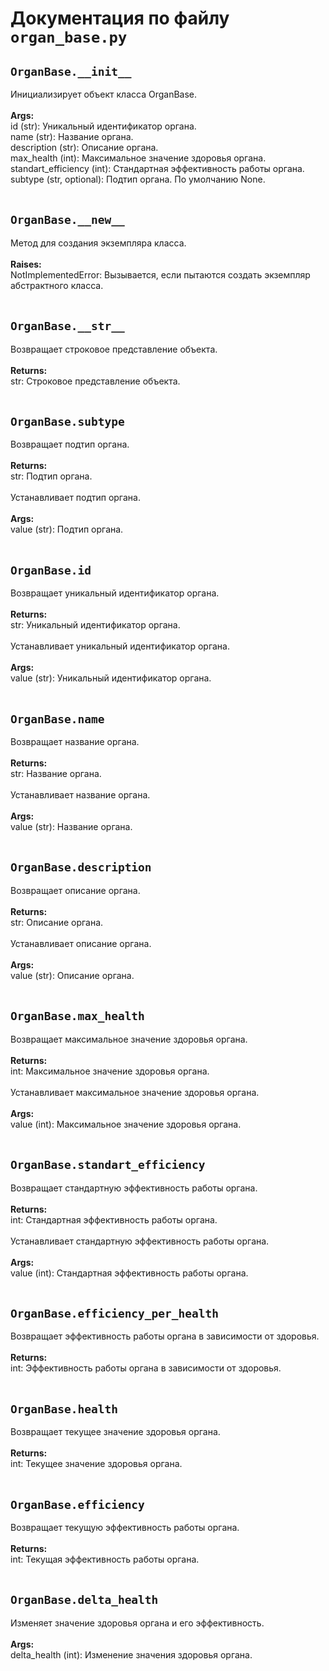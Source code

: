 # Документация по файлу `organ_base.py`

## `OrganBase.__init__`<br>
Инициализирует объект класса OrganBase.<br>
<br>**Args:**<br>
id (str): Уникальный идентификатор органа.<br>
name (str): Название органа.<br>
description (str): Описание органа.<br>
max_health (int): Максимальное значение здоровья органа.<br>
standart_efficiency (int): Стандартная эффективность работы органа.<br>
subtype (str, optional): Подтип органа. По умолчанию None.<br>
<br>
## `OrganBase.__new__`<br>
Метод для создания экземпляра класса.<br>
<br>**Raises:**<br>
NotImplementedError: Вызывается, если пытаются создать экземпляр абстрактного класса.<br>
<br>
## `OrganBase.__str__`<br>
Возвращает строковое представление объекта.<br>
<br>**Returns:**<br>
str: Строковое представление объекта.<br>
<br>
## `OrganBase.subtype`<br>
Возвращает подтип органа.<br>
<br>**Returns:**<br>
str: Подтип органа.<br>
<br>
Устанавливает подтип органа.<br>
<br>**Args:**<br>
value (str): Подтип органа.<br>
<br>
## `OrganBase.id`<br>
Возвращает уникальный идентификатор органа.<br>
<br>**Returns:**<br>
str: Уникальный идентификатор органа.<br>
<br>
Устанавливает уникальный идентификатор органа.<br>
<br>**Args:**<br>
value (str): Уникальный идентификатор органа.<br>
<br>
## `OrganBase.name`<br>
Возвращает название органа.<br>
<br>**Returns:**<br>
str: Название органа.<br>
<br>
Устанавливает название органа.<br>
<br>**Args:**<br>
value (str): Название органа.<br>
<br>
## `OrganBase.description`<br>
Возвращает описание органа.<br>
<br>**Returns:**<br>
str: Описание органа.<br>
<br>
Устанавливает описание органа.<br>
<br>**Args:**<br>
value (str): Описание органа.<br>
<br>
## `OrganBase.max_health`<br>
Возвращает максимальное значение здоровья органа.<br>
<br>**Returns:**<br>
int: Максимальное значение здоровья органа.<br>
<br>
Устанавливает максимальное значение здоровья органа.<br>
<br>**Args:**<br>
value (int): Максимальное значение здоровья органа.<br>
<br>
## `OrganBase.standart_efficiency`<br>
Возвращает стандартную эффективность работы органа.<br>
<br>**Returns:**<br>
int: Стандартная эффективность работы органа.<br>
<br>
Устанавливает стандартную эффективность работы органа.<br>
<br>**Args:**<br>
value (int): Стандартная эффективность работы органа.<br>
<br>
## `OrganBase.efficiency_per_health`<br>
Возвращает эффективность работы органа в зависимости от здоровья.<br>
<br>**Returns:**<br>
int: Эффективность работы органа в зависимости от здоровья.<br>
<br>
## `OrganBase.health`<br>
Возвращает текущее значение здоровья органа.<br>
<br>**Returns:**<br>
int: Текущее значение здоровья органа.<br>
<br>
## `OrganBase.efficiency`<br>
Возвращает текущую эффективность работы органа.<br>
<br>**Returns:**<br>
int: Текущая эффективность работы органа.<br>
<br>
## `OrganBase.delta_health`<br>
Изменяет значение здоровья органа и его эффективность.<br>
<br>**Args:**<br>
delta_health (int): Изменение значения здоровья органа.<br>
<br>
